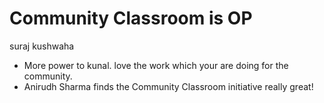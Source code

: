 # Community Classroom is OP

suraj kushwaha
- More power to kunal. love the work which your are doing for the community.
- Anirudh Sharma finds the Community Classroom initiative really great!

